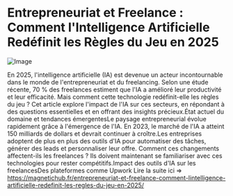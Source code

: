 # Entrepreneuriat et Freelance : Comment l'Intelligence Artificielle Redéfinit les Règles du Jeu en 2025

![Image](https://images.pexels.com/photos/56759/pexels-photo-56759.jpeg?auto=compress&cs=tinysrgb&h=650&w=940)

En 2025, l'intelligence artificielle (IA) est devenue un acteur incontournable dans le monde de l'entrepreneuriat et du freelancing. Selon une étude récente, 70 % des freelances estiment que l'IA a amélioré leur productivité et leur efficacité. Mais comment cette technologie redéfinit-elle les règles du jeu ? Cet article explore l'impact de l'IA sur ces secteurs, en répondant à des questions essentielles et en offrant des insights précieux.État actuel du domaine et tendances émergentesLe paysage entrepreneurial évolue rapidement grâce à l'émergence de l'IA. En 2023, le marché de l'IA a atteint 150 milliards de dollars et devrait continuer à croître.Les entreprises adoptent de plus en plus des outils d'IA pour automatiser des tâches, générer des leads et personnaliser leur offre. Comment ces changements affectent-ils les freelances ? Ils doivent maintenant se familiariser avec ces technologies pour rester compétitifs.Impact des outils d'IA sur les freelancesDes plateformes comme Upwork  Lire la suite ici => https://magnetichub.fr/entrepreneuriat-et-freelance-comment-lintelligence-artificielle-redefinit-les-regles-du-jeu-en-2025/
